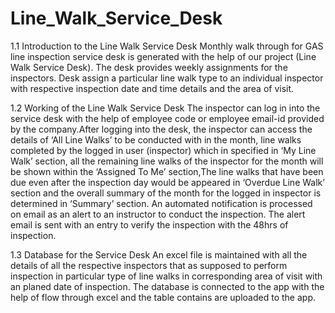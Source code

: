 # Line_Walk_Service_Desk

1.1 Introduction to the Line Walk Service Desk
Monthly walk through for GAS line inspection service desk is generated with the help of our project (Line Walk Service Desk). The desk provides
weekly assignments for the inspectors. Desk assign a particular line walk type to an individual inspector with respective inspection date and time
details and the area of visit.

1.2 Working of the Line Walk Service Desk
The inspector can log in into the service desk with the help of employee code or employee email-id provided by the company.After logging into the desk, the inspector can access the details of ‘All Line Walks’ to be conducted with in the month, line walks completed by the logged in user (inspector) which in specified in ‘My Line Walk’ section, all the remaining line walks of the inspector for the month will be shown within the ‘Assigned To Me’ section,The line walks that have been due even after the inspection day would be appeared in ‘Overdue Line Walk’ section and the overall summary of the month for the logged in inspector is determined in ‘Summary’ section. An automated notification is processed on email as an alert to an instructor to conduct the inspection. The alert email is sent with an entry to verify the inspection with the 48hrs of inspection.

1.3 Database for the Service Desk
An excel file is maintained with all the details of all the respective inspectors that as supposed to perform inspection in particular type of line
walks in corresponding area of visit with an planed date of inspection. The database is connected to the app with the help of flow through excel and the table contains are uploaded to the app.


